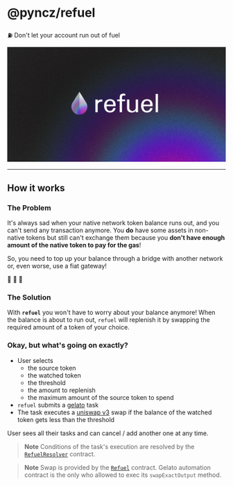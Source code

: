 # @pyncz/refuel
⛽ Don't let your account run out of fuel

![refuel cover](./.github/cover.jpg)

---

## How it works

### The Problem

It's always sad when your native network token balance runs out, and you can't send any transaction anymore. You **do** have some assets in non-native tokens but still can't exchange them because you **don't have enough amount of the native token to pay for the gas**!

So, you need to top up your balance through a bridge with another network or, even worse, use a fiat gateway!

🤯 🤯 🤯


### The Solution

With **`refuel`** you won't have to worry about your balance anymore! When the balance is about to run out, `refuel` will replenish it by swapping the required amount of a token of your choice.


### Okay, but what's going on exactly?

- User selects
  - the source token
  - the watched token
  - the threshold
  - the amount to replenish
  - the maximum amount of the source token to spend
- `refuel` submits a [gelato](https://www.gelato.network/automate) task
- The task executes a [uniswap v3](https://uniswap.org/) swap if the balance of the watched token gets less than the threshold

User sees all their tasks and can cancel / add another one at any time.

> **Note** Conditions of the task's execution are resolved by the [`RefuelResolver`](./contracts/contracts/RefuelResolver.sol) contract.

> **Note** Swap is provided by the [`Refuel`](./contracts/contracts/Refuel.sol) contract. Gelato automation contract is the only who allowed to exec its `swapExactOutput` method.
